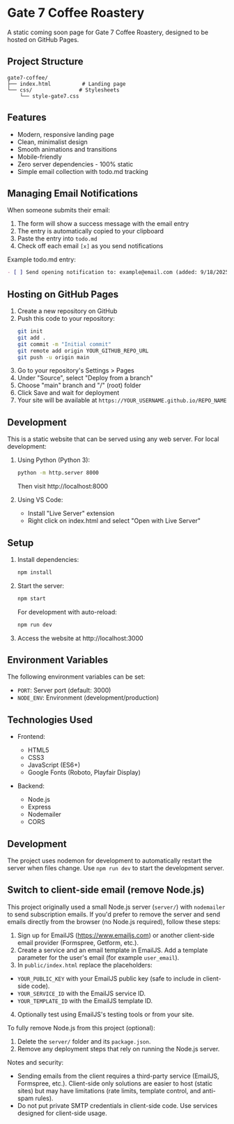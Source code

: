 # Gate 7 Coffee Roastery

A static coming soon page for Gate 7 Coffee Roastery, designed to be hosted on GitHub Pages.

## Project Structure

```
gate7-coffee/
├── index.html          # Landing page
└── css/               # Stylesheets
    └── style-gate7.css
```

## Features

- Modern, responsive landing page
- Clean, minimalist design
- Smooth animations and transitions
- Mobile-friendly
- Zero server dependencies - 100% static
- Simple email collection with todo.md tracking

## Managing Email Notifications

When someone submits their email:
1. The form will show a success message with the email entry
2. The entry is automatically copied to your clipboard
3. Paste the entry into `todo.md`
4. Check off each email `[x]` as you send notifications

Example todo.md entry:
```markdown
- [ ] Send opening notification to: example@email.com (added: 9/18/2025, 2:00:00 PM)
```

## Hosting on GitHub Pages

1. Create a new repository on GitHub
2. Push this code to your repository:
   ```bash
   git init
   git add .
   git commit -m "Initial commit"
   git remote add origin YOUR_GITHUB_REPO_URL
   git push -u origin main
   ```
3. Go to your repository's Settings > Pages
4. Under "Source", select "Deploy from a branch"
5. Choose "main" branch and "/" (root) folder
6. Click Save and wait for deployment
7. Your site will be available at `https://YOUR_USERNAME.github.io/REPO_NAME`

## Development

This is a static website that can be served using any web server. For local development:

1. Using Python (Python 3):
   ```bash
   python -m http.server 8000
   ```
   Then visit http://localhost:8000

2. Using VS Code:
   - Install "Live Server" extension
   - Right click on index.html and select "Open with Live Server"

## Setup

1. Install dependencies:
   ```bash
   npm install
   ```

2. Start the server:
   ```bash
   npm start
   ```

   For development with auto-reload:
   ```bash
   npm run dev
   ```

3. Access the website at http://localhost:3000

## Environment Variables

The following environment variables can be set:
- `PORT`: Server port (default: 3000)
- `NODE_ENV`: Environment (development/production)

## Technologies Used

- Frontend:
  - HTML5
  - CSS3
  - JavaScript (ES6+)
  - Google Fonts (Roboto, Playfair Display)

- Backend:
  - Node.js
  - Express
  - Nodemailer
  - CORS

## Development

The project uses nodemon for development to automatically restart the server when files change. Use `npm run dev` to start the development server.

## Switch to client-side email (remove Node.js)

This project originally used a small Node.js server (`server/`) with `nodemailer` to send subscription emails. If you'd prefer to remove the server and send emails directly from the browser (no Node.js required), follow these steps:

1. Sign up for EmailJS (https://www.emailjs.com) or another client-side email provider (Formspree, Getform, etc.).
2. Create a service and an email template in EmailJS. Add a template parameter for the user's email (for example `user_email`).
3. In `public/index.html` replace the placeholders:
  - `YOUR_PUBLIC_KEY` with your EmailJS public key (safe to include in client-side code).
  - `YOUR_SERVICE_ID` with the EmailJS service ID.
  - `YOUR_TEMPLATE_ID` with the EmailJS template ID.
4. Optionally test using EmailJS's testing tools or from your site.

To fully remove Node.js from this project (optional):

1. Delete the `server/` folder and its `package.json`.
2. Remove any deployment steps that rely on running the Node.js server.

Notes and security:
- Sending emails from the client requires a third-party service (EmailJS, Formspree, etc.). Client-side only solutions are easier to host (static sites) but may have limitations (rate limits, template control, and anti-spam rules).
- Do not put private SMTP credentials in client-side code. Use services designed for client-side usage.